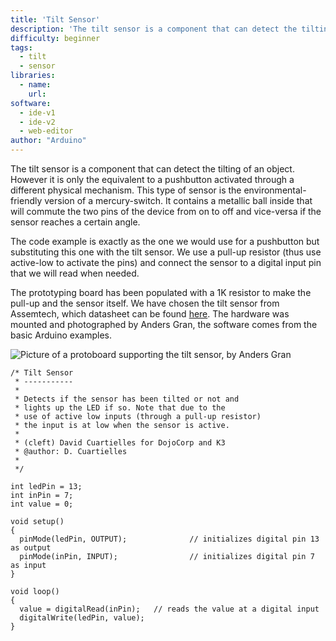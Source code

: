 ```yaml
---
title: 'Tilt Sensor'
description: 'The tilt sensor is a component that can detect the tilting of an object.'
difficulty: beginner
tags: 
  - tilt
  - sensor
libraries:
  - name: 
    url: 
software:
  - ide-v1
  - ide-v2
  - web-editor
author: "Arduino"
---
```


The tilt sensor is a component that can detect the tilting of an object. However it is only the equivalent to a pushbutton activated through a different physical mechanism. This type of sensor is the environmental-friendly version of a mercury-switch. It contains a metallic ball inside that will commute the two pins of the device from on to off and vice-versa if the sensor reaches a certain angle.

The code example is exactly as the one we would use for a pushbutton but substituting this one with the tilt sensor. We use a pull-up resistor (thus use active-low to activate the pins) and connect the sensor to a digital input pin that we will read when needed.

The prototyping board has been populated with a 1K resistor to make the pull-up and the sensor itself. We have chosen the tilt sensor from Assemtech, which datasheet can be found [here](http://www.elfa.se/pdf/35/03589330.pdf). The hardware was mounted and photographed by Anders Gran, the software comes from the basic Arduino examples.

![Picture of a protoboard supporting the tilt sensor, by Anders Gran](./assets/tilt-sensor.jpg)

```
/* Tilt Sensor
 * -----------
 *
 * Detects if the sensor has been tilted or not and
 * lights up the LED if so. Note that due to the
 * use of active low inputs (through a pull-up resistor)
 * the input is at low when the sensor is active.
 *
 * (cleft) David Cuartielles for DojoCorp and K3
 * @author: D. Cuartielles
 *
 */

int ledPin = 13;
int inPin = 7; 
int value = 0;

void setup() 
{
  pinMode(ledPin, OUTPUT);              // initializes digital pin 13 as output
  pinMode(inPin, INPUT);                // initializes digital pin 7 as input
}

void loop() 
{
  value = digitalRead(inPin);   // reads the value at a digital input 
  digitalWrite(ledPin, value);           
}
```
